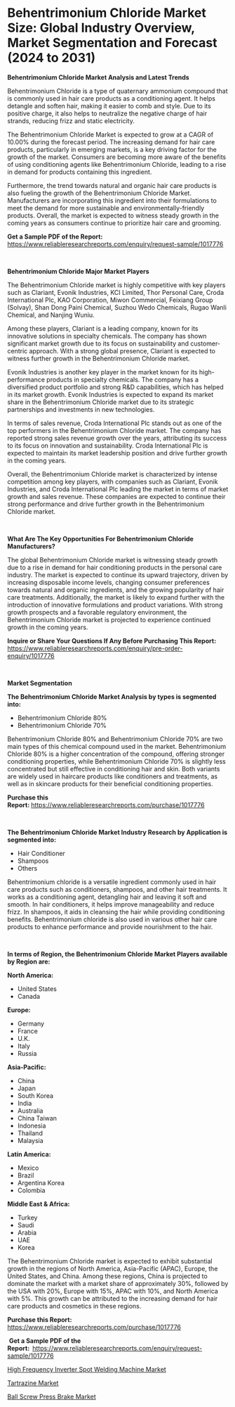 <p><h1>Behentrimonium Chloride Market Size: Global Industry Overview, Market Segmentation and Forecast (2024 to 2031)</h1></p><p><strong>Behentrimonium Chloride Market Analysis and Latest Trends</strong></p>
<p><p>Behentrimonium Chloride is a type of quaternary ammonium compound that is commonly used in hair care products as a conditioning agent. It helps detangle and soften hair, making it easier to comb and style. Due to its positive charge, it also helps to neutralize the negative charge of hair strands, reducing frizz and static electricity.</p><p>The Behentrimonium Chloride Market is expected to grow at a CAGR of 10.00% during the forecast period. The increasing demand for hair care products, particularly in emerging markets, is a key driving factor for the growth of the market. Consumers are becoming more aware of the benefits of using conditioning agents like Behentrimonium Chloride, leading to a rise in demand for products containing this ingredient.</p><p>Furthermore, the trend towards natural and organic hair care products is also fueling the growth of the Behentrimonium Chloride Market. Manufacturers are incorporating this ingredient into their formulations to meet the demand for more sustainable and environmentally-friendly products. Overall, the market is expected to witness steady growth in the coming years as consumers continue to prioritize hair care and grooming.</p></p>
<p><strong>Get a Sample PDF of the Report:&nbsp;</strong> <a href="https://www.reliableresearchreports.com/enquiry/request-sample/1017776">https://www.reliableresearchreports.com/enquiry/request-sample/1017776</a></p>
<p>&nbsp;</p>
<p><strong>Behentrimonium Chloride Major Market Players</strong></p>
<p><p>The Behentrimonium Chloride market is highly competitive with key players such as Clariant, Evonik Industries, KCI Limited, Thor Personal Care, Croda International Plc, KAO Corporation, Miwon Commercial, Feixiang Group (Solvay), Shan Dong Paini Chemical, Suzhou Wedo Chemicals, Rugao Wanli Chemical, and Nanjing Wuniu.</p><p>Among these players, Clariant is a leading company, known for its innovative solutions in specialty chemicals. The company has shown significant market growth due to its focus on sustainability and customer-centric approach. With a strong global presence, Clariant is expected to witness further growth in the Behentrimonium Chloride market.</p><p>Evonik Industries is another key player in the market known for its high-performance products in specialty chemicals. The company has a diversified product portfolio and strong R&D capabilities, which has helped in its market growth. Evonik Industries is expected to expand its market share in the Behentrimonium Chloride market due to its strategic partnerships and investments in new technologies.</p><p>In terms of sales revenue, Croda International Plc stands out as one of the top performers in the Behentrimonium Chloride market. The company has reported strong sales revenue growth over the years, attributing its success to its focus on innovation and sustainability. Croda International Plc is expected to maintain its market leadership position and drive further growth in the coming years.</p><p>Overall, the Behentrimonium Chloride market is characterized by intense competition among key players, with companies such as Clariant, Evonik Industries, and Croda International Plc leading the market in terms of market growth and sales revenue. These companies are expected to continue their strong performance and drive further growth in the Behentrimonium Chloride market.</p></p>
<p>&nbsp;</p>
<p><strong>What Are The Key Opportunities For Behentrimonium Chloride Manufacturers?</strong></p>
<p><p>The global Behentrimonium Chloride market is witnessing steady growth due to a rise in demand for hair conditioning products in the personal care industry. The market is expected to continue its upward trajectory, driven by increasing disposable income levels, changing consumer preferences towards natural and organic ingredients, and the growing popularity of hair care treatments. Additionally, the market is likely to expand further with the introduction of innovative formulations and product variations. With strong growth prospects and a favorable regulatory environment, the Behentrimonium Chloride market is projected to experience continued growth in the coming years.</p></p>
<p><strong>Inquire or Share Your Questions If Any Before Purchasing This Report:</strong> <a href="https://www.reliableresearchreports.com/enquiry/pre-order-enquiry/1017776">https://www.reliableresearchreports.com/enquiry/pre-order-enquiry/1017776</a></p>
<p>&nbsp;</p>
<p><strong>Market Segmentation</strong></p>
<p><strong>The Behentrimonium Chloride Market Analysis by types is segmented into:</strong></p>
<p><ul><li>Behentrimonium Chloride 80%</li><li>Behentrimonium Chloride 70%</li></ul></p>
<p><p>Behentrimonium Chloride 80% and Behentrimonium Chloride 70% are two main types of this chemical compound used in the market. Behentrimonium Chloride 80% is a higher concentration of the compound, offering stronger conditioning properties, while Behentrimonium Chloride 70% is slightly less concentrated but still effective in conditioning hair and skin. Both variants are widely used in haircare products like conditioners and treatments, as well as in skincare products for their beneficial conditioning properties.</p></p>
<p><strong>Purchase this Report:&nbsp;</strong><a href="https://www.reliableresearchreports.com/purchase/1017776">https://www.reliableresearchreports.com/purchase/1017776</a></p>
<p>&nbsp;</p>
<p><strong>The Behentrimonium Chloride Market Industry Research by Application is segmented into:</strong></p>
<p><ul><li>Hair Conditioner</li><li>Shampoos</li><li>Others</li></ul></p>
<p><p>Behentrimonium chloride is a versatile ingredient commonly used in hair care products such as conditioners, shampoos, and other hair treatments. It works as a conditioning agent, detangling hair and leaving it soft and smooth. In hair conditioners, it helps improve manageability and reduce frizz. In shampoos, it aids in cleansing the hair while providing conditioning benefits. Behentrimonium chloride is also used in various other hair care products to enhance performance and provide nourishment to the hair.</p></p>
<p>&nbsp;</p>
<p><strong>In terms of Region, the Behentrimonium Chloride Market Players available by Region are:</strong></p>
<p>
    <p> <strong> North America: </strong>
        <ul>
            <li>United States</li>
            <li>Canada</li>
        </ul>
        </p> 
    <p> <strong> Europe: </strong>
        <ul>
            <li>Germany</li>
            <li>France</li>
            <li>U.K.</li>
            <li>Italy</li>
            <li>Russia</li>
        </ul>
        </p> 
    <p> <strong> Asia-Pacific: </strong>
        <ul>
            <li>China</li>
            <li>Japan</li>
            <li>South Korea</li>
            <li>India</li>
            <li>Australia</li>
            <li>China Taiwan</li>
            <li>Indonesia</li>
            <li>Thailand</li>
            <li>Malaysia</li>
        </ul>
        </p> 
    <p> <strong> Latin America: </strong>
        <ul>
            <li>Mexico</li>
            <li>Brazil</li>
            <li>Argentina Korea</li>
            <li>Colombia</li>
        </ul>
        </p> 
    <p> <strong> Middle East & Africa: </strong>
        <ul>
            <li>Turkey</li>
            <li>Saudi</li>
            <li>Arabia</li>
            <li>UAE</li>
            <li>Korea</li>
        </ul>
    </p>
    </p>
<p><p>The Behentrimonium Chloride market is expected to exhibit substantial growth in the regions of North America, Asia-Pacific (APAC), Europe, the United States, and China. Among these regions, China is projected to dominate the market with a market share of approximately 30%, followed by the USA with 20%, Europe with 15%, APAC with 10%, and North America with 5%. This growth can be attributed to the increasing demand for hair care products and cosmetics in these regions.</p></p>
<p><strong>Purchase this Report: </strong><a href="https://www.reliableresearchreports.com/purchase/1017776">https://www.reliableresearchreports.com/purchase/1017776</a></p>
<p>&nbsp;<strong>Get a Sample PDF of the Report:&nbsp;&nbsp;</strong><a href="https://www.reliableresearchreports.com/enquiry/request-sample/1017776">https://www.reliableresearchreports.com/enquiry/request-sample/1017776</a></p>
<p><strong></strong></p>
<p><p><a href="https://view.publitas.com/reportprime-1/global-high-frequency-inverter-spot-welding-machine-market-by-types-applications-and-major-players-with-regional-growth-rate-analysis-and-development-situation-from-2023-to-2030/">High Frequency Inverter Spot Welding Machine Market</a></p><p><a href="https://view.publitas.com/reportprime-1/tartrazine-market-size-evaluating-its-market-trends-growth-and-projections-2023-2030/">Tartrazine Market</a></p><p><a href="https://view.publitas.com/reportprime-1/global-ball-screw-press-brake-market-by-types-applications-and-major-players-with-regional-growth-rate-analysis-and-development-situation-from-2023-to-2030/">Ball Screw Press Brake Market</a></p></p>